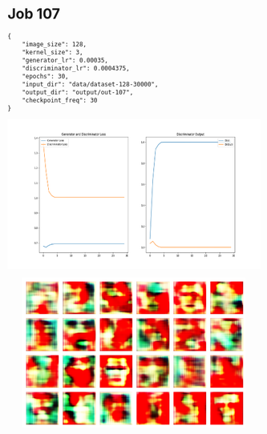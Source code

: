 
Job 107
=======


```
{
    "image_size": 128,
    "kernel_size": 3,
    "generator_lr": 0.00035,
    "discriminator_lr": 0.0004375,
    "epochs": 30,
    "input_dir": "data/dataset-128-30000",
    "output_dir": "output/out-107",
    "checkpoint_freq": 30
}
```  
<p align="center">
    <img src="images/plot107.png" height="300"/>
</p>  
<p align="center">
    <img src="images/output107.png" height="300"/>
</p>